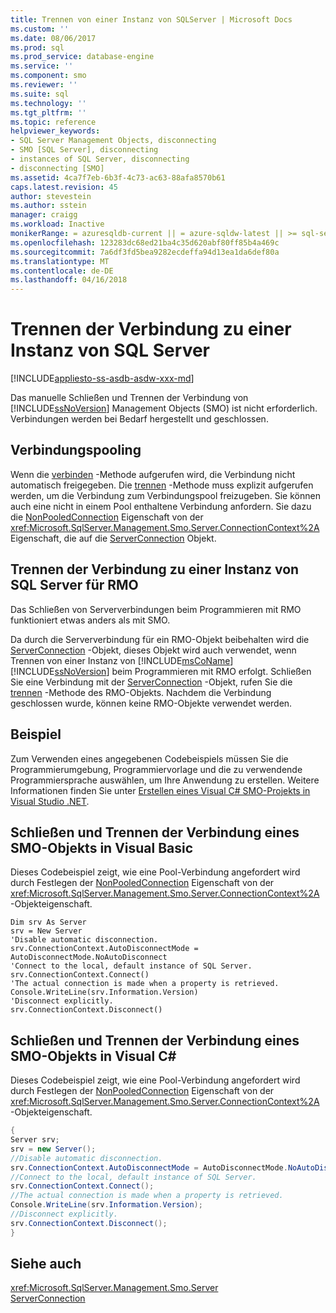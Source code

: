 ```yaml
---
title: Trennen von einer Instanz von SQLServer | Microsoft Docs
ms.custom: ''
ms.date: 08/06/2017
ms.prod: sql
ms.prod_service: database-engine
ms.service: ''
ms.component: smo
ms.reviewer: ''
ms.suite: sql
ms.technology: ''
ms.tgt_pltfrm: ''
ms.topic: reference
helpviewer_keywords:
- SQL Server Management Objects, disconnecting
- SMO [SQL Server], disconnecting
- instances of SQL Server, disconnecting
- disconnecting [SMO]
ms.assetid: 4ca7f7eb-6b3f-4c73-ac63-88afa8570b61
caps.latest.revision: 45
author: stevestein
ms.author: sstein
manager: craigg
ms.workload: Inactive
monikerRange: = azuresqldb-current || = azure-sqldw-latest || >= sql-server-2016 || = sqlallproducts-allversions
ms.openlocfilehash: 123283dc68ed21ba4c35d620abf80ff85b4a469c
ms.sourcegitcommit: 7a6df3fd5bea9282ecdeffa94d13ea1da6def80a
ms.translationtype: MT
ms.contentlocale: de-DE
ms.lasthandoff: 04/16/2018
---
```

# <a name="disconnecting-from-an-instance-of-sql-server"></a>Trennen der Verbindung zu einer Instanz von SQL Server
[!INCLUDE[appliesto-ss-asdb-asdw-xxx-md](../../../includes/appliesto-ss-asdb-asdw-xxx-md.md)]

  Das manuelle Schließen und Trennen der Verbindung von [!INCLUDE[ssNoVersion](../../../includes/ssnoversion-md.md)] Management Objects (SMO) ist nicht erforderlich. Verbindungen werden bei Bedarf hergestellt und geschlossen.  
  
## <a name="connection-pooling"></a>Verbindungspooling  
 Wenn die [verbinden](https://msdn.microsoft.com/library/microsoft.sqlserver.management.common.connectionmanager.connect) -Methode aufgerufen wird, die Verbindung nicht automatisch freigegeben. Die [trennen](https://msdn.microsoft.com/library/microsoft.sqlserver.management.common.connectionmanager.disconnect) -Methode muss explizit aufgerufen werden, um die Verbindung zum Verbindungspool freizugeben. Sie können auch eine nicht in einem Pool enthaltene Verbindung anfordern. Sie dazu die [NonPooledConnection](https://msdn.microsoft.com/library/microsoft.sqlserver.management.common.connectionsettings.nonpooledconnection) Eigenschaft von der <xref:Microsoft.SqlServer.Management.Smo.Server.ConnectionContext%2A> Eigenschaft, die auf die [ServerConnection](https://msdn.microsoft.com/library/microsoft.sqlserver.management.common.serverconnection.aspx) Objekt.  
  
## <a name="disconnecting-from-an-instance-of-sql-server-for-rmo"></a>Trennen der Verbindung zu einer Instanz von SQL&#160;Server für RMO  
 Das Schließen von Serververbindungen beim Programmieren mit RMO funktioniert etwas anders als mit SMO.  
  
 Da durch die Serververbindung für ein RMO-Objekt beibehalten wird die [ServerConnection](https://msdn.microsoft.com/library/microsoft.sqlserver.management.common.serverconnection.aspx) -Objekt, dieses Objekt wird auch verwendet, wenn Trennen von einer Instanz von [!INCLUDE[msCoName](../../../includes/msconame-md.md)] [!INCLUDE[ssNoVersion](../../../includes/ssnoversion-md.md)] beim Programmieren mit RMO erfolgt. Schließen Sie eine Verbindung mit der [ServerConnection](https://msdn.microsoft.com/library/microsoft.sqlserver.management.common.serverconnection.aspx) -Objekt, rufen Sie die [trennen](https://msdn.microsoft.com/library/microsoft.sqlserver.management.common.connectionmanager.disconnect) -Methode des RMO-Objekts. Nachdem die Verbindung geschlossen wurde, können keine RMO-Objekte verwendet werden.  
  
## <a name="example"></a>Beispiel  
Zum Verwenden eines angegebenen Codebeispiels müssen Sie die Programmierumgebung, Programmiervorlage und die zu verwendende Programmiersprache auswählen, um Ihre Anwendung zu erstellen. Weitere Informationen finden Sie unter [Erstellen eines Visual C&#35; SMO-Projekts in Visual Studio .NET](../../../relational-databases/server-management-objects-smo/how-to-create-a-visual-csharp-smo-project-in-visual-studio-net.md).  
 
  
## <a name="closing-and-disconnecting-an-smo-object-in-visual-basic"></a>Schließen und Trennen der Verbindung eines SMO-Objekts in Visual Basic  
 Dieses Codebeispiel zeigt, wie eine Pool-Verbindung angefordert wird durch Festlegen der [NonPooledConnection](https://msdn.microsoft.com/library/microsoft.sqlserver.management.common.connectionsettings.nonpooledconnection) Eigenschaft von der <xref:Microsoft.SqlServer.Management.Smo.Server.ConnectionContext%2A> -Objekteigenschaft.  
  
```VBNET
Dim srv As Server
srv = New Server
'Disable automatic disconnection.
srv.ConnectionContext.AutoDisconnectMode = AutoDisconnectMode.NoAutoDisconnect
'Connect to the local, default instance of SQL Server.
srv.ConnectionContext.Connect()
'The actual connection is made when a property is retrieved.
Console.WriteLine(srv.Information.Version)
'Disconnect explicitly.
srv.ConnectionContext.Disconnect()
```
  
## <a name="closing-and-disconnecting-an-smo-object-in-visual-c"></a>Schließen und Trennen der Verbindung eines SMO-Objekts in Visual C#  
 Dieses Codebeispiel zeigt, wie eine Pool-Verbindung angefordert wird durch Festlegen der [NonPooledConnection](https://msdn.microsoft.com/library/microsoft.sqlserver.management.common.connectionsettings.nonpooledconnection) Eigenschaft von der <xref:Microsoft.SqlServer.Management.Smo.Server.ConnectionContext%2A> -Objekteigenschaft.  
  
```csharp  
{   
Server srv;   
srv = new Server();   
//Disable automatic disconnection.   
srv.ConnectionContext.AutoDisconnectMode = AutoDisconnectMode.NoAutoDisconnect;   
//Connect to the local, default instance of SQL Server.   
srv.ConnectionContext.Connect();   
//The actual connection is made when a property is retrieved.   
Console.WriteLine(srv.Information.Version);   
//Disconnect explicitly.   
srv.ConnectionContext.Disconnect();  
}  
```  
  
## <a name="see-also"></a>Siehe auch  
 <xref:Microsoft.SqlServer.Management.Smo.Server>   
 [ServerConnection](https://msdn.microsoft.com/library/microsoft.sqlserver.management.common.serverconnection.aspx)  
  
  
